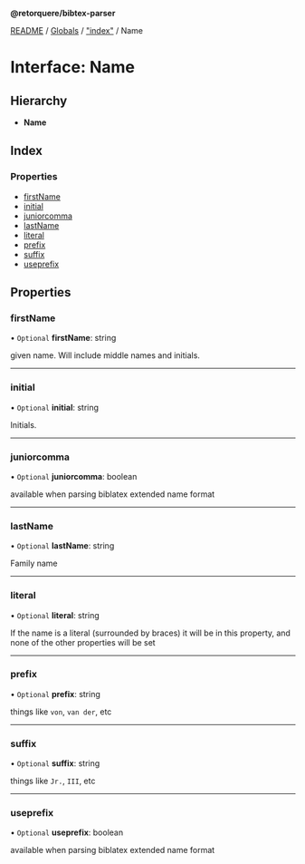**@retorquere/bibtex-parser**

[README](../README.md) / [Globals](../globals.md) / ["index"](../modules/_index_.md) / Name

# Interface: Name

## Hierarchy

* **Name**

## Index

### Properties

* [firstName](_index_.name.md#firstname)
* [initial](_index_.name.md#initial)
* [juniorcomma](_index_.name.md#juniorcomma)
* [lastName](_index_.name.md#lastname)
* [literal](_index_.name.md#literal)
* [prefix](_index_.name.md#prefix)
* [suffix](_index_.name.md#suffix)
* [useprefix](_index_.name.md#useprefix)

## Properties

### firstName

• `Optional` **firstName**: string

given name. Will include middle names and initials.

___

### initial

• `Optional` **initial**: string

Initials.

___

### juniorcomma

• `Optional` **juniorcomma**: boolean

available when parsing biblatex extended name format

___

### lastName

• `Optional` **lastName**: string

Family name

___

### literal

• `Optional` **literal**: string

If the name is a literal (surrounded by braces) it will be in this property, and none of the other properties will be set

___

### prefix

• `Optional` **prefix**: string

things like `von`, `van der`, etc

___

### suffix

• `Optional` **suffix**: string

things like `Jr.`, `III`, etc

___

### useprefix

• `Optional` **useprefix**: boolean

available when parsing biblatex extended name format
